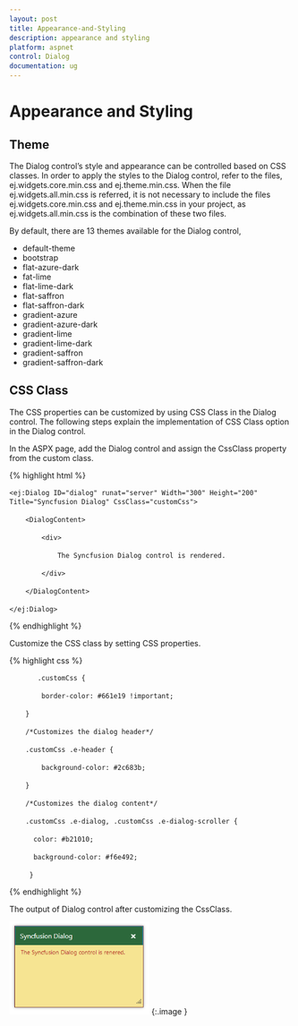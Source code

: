 ```yaml
---
layout: post
title: Appearance-and-Styling
description: appearance and styling 
platform: aspnet
control: Dialog
documentation: ug
---
```


# Appearance and Styling 

## Theme

The Dialog control’s style and appearance can be controlled based on CSS classes. In order to apply the styles to the Dialog control, refer to the files, ej.widgets.core.min.css and ej.theme.min.css. When the file ej.widgets.all.min.css is referred, it is not necessary to include the files ej.widgets.core.min.css and ej.theme.min.css in your project, as ej.widgets.all.min.css is the combination of these two files. 

By default, there are 13 themes available for the Dialog control,

* default-theme
* bootstrap
* flat-azure-dark
* fat-lime
* flat-lime-dark
* flat-saffron
* flat-saffron-dark
* gradient-azure
* gradient-azure-dark
* gradient-lime
* gradient-lime-dark
* gradient-saffron
* gradient-saffron-dark


## CSS Class


The CSS properties can be customized by using CSS Class in the Dialog control. The following steps explain the implementation of CSS Class option in the Dialog control.

In the ASPX page, add the Dialog control and assign the CssClass property from the custom class.

{% highlight html %}



    <ej:Dialog ID="dialog" runat="server" Width="300" Height="200" Title="Syncfusion Dialog" CssClass="customCss">

        <DialogContent>

            <div>

                The Syncfusion Dialog control is rendered.

            </div>

        </DialogContent>

    </ej:Dialog> 



{% endhighlight %}

Customize the CSS class by setting CSS properties. 

{% highlight css %}

           .customCss {            

            border-color: #661e19 !important;

        }

        /*Customizes the dialog header*/

        .customCss .e-header {

            background-color: #2c683b;

        }	

        /*Customizes the dialog content*/

        .customCss .e-dialog, .customCss .e-dialog-scroller {

          color: #b21010;

          background-color: #f6e492;        

         }



{% endhighlight %}



The output of Dialog control after customizing the CssClass.

![C:/Users/ApoorvahR/Desktop/13.png](Appearance-and-Styling_images/Appearance-and-Styling_img1.png) 
{:.image }










